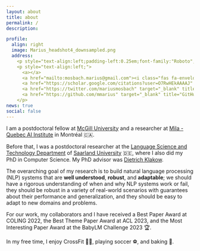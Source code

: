 ```yaml
---
layout: about
title: about
permalink: /
description: 

profile:
  align: right
  image: Marius_headshot4_downsampled.png
  address: 
    <p style="text-align:left;padding-left:0.25em;font-family:"Roboto",sans-serif;">Feel free to get in touch:</p>
    <p style="text-align:left;">
      <a></a>
      <a href="mailto:mosbach.marius@gmail.com"><i class="fas fa-envelope" style="font-size:1.7em;padding-left:0.75em;padding-top:0.25em;padding-right:0.25em"</i></a>
      <a href="https://scholar.google.com/citations?user=O7RwHEkAAAAJ" target="_blank" title="Google Scholar"><i class="ai ai-google-scholar" style="font-size:1.7em;padding-right:0.25em"></i></a>
      <a href="https://twitter.com/mariusmosbach" target="_blank" title="Twitter"><i class="fab fa-twitter" style="font-size:1.7em;padding-right:0.25em"></i></a>
      <a href="https://github.com/mmarius" target="_blank" title="GitHub"><i class="fab fa-github" style="font-size:1.7em;padding-right:0.25em"></i></a>
    </p>
news: true
social: false
---
```


I am a postdoctoral fellow at [McGill University](https://www.mcgill.ca/) and a researcher at [Mila - Quebec AI Institute](https://mila.quebec/en/) in Montréal :canada:. 
<!-- I am a member of the [McGill NLP group](https://mcgill-nlp.github.io/). -->

Before that, I was a postdoctoral researcher at the [Language Science and Technology Department](https://www.uni-saarland.de/en/department/lst.html) of [Saarland University](https://www.uni-saarland.de/en/home.html) :de:, where I also did my PhD in Computer Science. My PhD advisor was [Dietrich Klakow](https://scholar.google.de/citations?user=_HtGYmoAAAAJ&hl=en&oi=ao).

The overarching goal of my research is to build natural language processing (NLP) systems that are **well understood**, **robust**, and **adaptable**; we should have a rigorous understanding of when and why NLP systems work or fail, they should be robust in a variety of real-world scenarios with guarantees about their performance and generalization, and they should be easy to adapt to new domains and problems. 

For our work, my collaborators and I have received a Best Paper Award at COLING 2022, the Best Theme Paper Award at ACL 2023, and the Most Interesting Paper Award at the BabyLM Challenge 2023 :trophy:.

In my free time, I enjoy CrossFit :weight_lifting_man:, playing soccer :soccer:, and baking :cake:.

